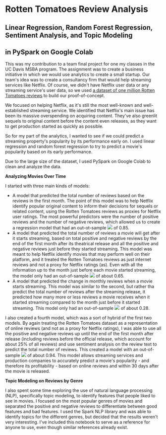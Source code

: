 # Rotten Tomatoes Review Analysis

## Linear Regression, Random Forest Regression, Sentiment Analysis, and Topic Modeling
## in PySpark on Google Colab

This was my contribution to a team final project for one my classes in the UC Davis MSBA program. The assignment was to create a business initiative in which we would use analytics to create a small startup. Our team's idea was to create a consultancy firm that would help streaming services like Netflix. Of course, we didn't have Netflix user data or any streaming service's user data, so we used [a dataset of one million Rotten Tomatoes reviews](https://www.kaggle.com/stefanoleone992/rotten-tomatoes-movies-and-critic-reviews-dataset?select=rotten_tomatoes_movies.csv) to build our proof-of-concept.

We focused on helping Netflix, as it's still the most well-known and well-established streaming service. We identified that Netflix's main issue has been its massive overspending on acquiring content. They've also greenlit sequels to original content before the content even releases, as they want to get production started as quickly as possible.

So for my part of the analytics, I wanted to see if we could predict a streaming property's popularity by its performance early on. I used linear regression and random forest regression to try to predict a movie's popularity based on its early performance.

Due to the large size of the dataset, I used PySpark on Google Colab to clean and analyze the data.

**Analyzing Movies Over Time**

I started with three main kinds of models:
 - A model that predicted the total number of reviews based on the reviews in the first month. The point of this model was to help Netflix identify popular original content to inform their decisions for sequels or related content, using the Rotten Tomatoes reviews as proxies for Netflix user ratings. The most powerful predictors were the number of positive reviews and the number of negative reviews, which allowed us to create a regression model that had an out-ot-sample <img src="https://render.githubusercontent.com/render/math?math=R^2"> of 0.85.
 - A model that predicted the total number of reviews a movie will get after it starts streaming, based on total positive and negative reviews by the end of the first month after its theatrical release and all the positive and negative reviews just before they started streaming. This model was meant to help Netflix identify movies that may perform well on their platform, and it treated the Rotten Tomatoes reviews as just internet reviews and not a proxy for Netflix ratings (as). Even with all the information up to the month just before each movie started streaming, the model only had an out-of-sample <img src="https://render.githubusercontent.com/render/math?math=R^2"> of about 0.65. 
 - A model that predicted the change in monthly reviews when a movie starts streaming. This model was similar to the second, but rather tha predict the total number of reviews after the streaming release, it predicted how many more or less reviews a movie receives when it started streaming compared to the month just before it started streaming. This model only had an out-of-sample <img src="https://render.githubusercontent.com/render/math?math=R^2"> of about 0.28.

I also created a fourth model, which was a sort of hybrid of the first two models. By again treating the Rotten Tomatoes dataset as a representation of online reviews (and not as a proxy for Netflix ratings), I was able to use all the positive and negative reviews up until the end of the first month after release (including reviews before the official release, which account for about 25% of all reviews) and use sentiment analysis on the review text to predict the total number of reviews. This created a model with an out-of-sample <img src="https://render.githubusercontent.com/render/math?math=R^2"> of about 0.94. This model allows streaming services and production companies to accurately predict a movie's popularity - and therefore its profitability - based on online reviews and within 30 days after the movie is released.

**Topic Modeling on Reviews by Genre**

I also spent some time exploring the use of natural language processing (NLP), specifically topic modeling, to identify features that people liked to see in movies. I focused on the most popular genres of movies and separated the positive and negative reviews to differentiate between good features and bad features. I used the Spark NLP library and was able to identify topics for the different genres, but decided that the results weren't very interesting. I've included this notebook to serve as a reference for anyone to use, even though similar references already exist.
